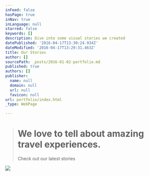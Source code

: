 ```yaml
---
inFeed: false
hasPage: true
inNav: true
inLanguage: null
starred: false
keywords: []
description: Dive into some visual stories we created
datePublished: '2016-04-17T13:30:24.934Z'
dateModified: '2016-04-17T13:29:31.463Z'
title: Our Stories
author: []
sourcePath: _posts/2016-01-02-portfolio.md
published: true
authors: []
publisher:
  name: null
  domain: null
  url: null
  favicon: null
url: portfolio/index.html
_type: WebPage

---
```

> # We love to tell about amazing travel experiences.
> 
> Check out our latest stories
> 
> 

![](https://the-grid-user-content.s3-us-west-2.amazonaws.com/f47c52e4-bcc8-42b7-b389-b5b7a02b02b0.jpg)